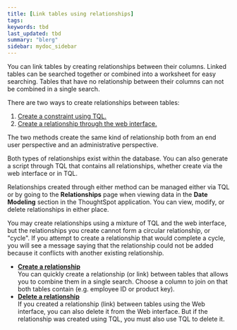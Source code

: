 ```yaml
---
title: [Link tables using relationships]
tags: 
keywords: tbd
last_updated: tbd
summary: "blerg"
sidebar: mydoc_sidebar
---
```

You can link tables by creating relationships between their columns. Linked tables can be searched together or combined into a worksheet for easy searching. Tables that have no relationship between their columns can not be combined in a single search.

There are two ways to create relationships between tables:

1.  [Create a constraint using TQL.](../loading/constraints.html#)
2.  [Create a relationship through the web interface.](create_new_relationship.html#)

The two methods create the same kind of relationship both from an end user perspective and an administrative perspective.

Both types of relationships exist within the database. You can also generate a script through TQL that contains all relationships, whether create via the web interface or in TQL.

Relationships created through either method can be managed either via TQL or by going to the **Relationships** page when viewing data in the **Date Modeling** section in the ThoughtSpot application. You can view, modify, or delete relationships in either place.

You may create relationships using a mixture of TQL and the web interface, but the relationships you create cannot form a circular relationship, or "cycle". If you attempt to create a relationship that would complete a cycle, you will see a message saying that the relationship could not be added because it conflicts with another existing relationship.

-   **[Create a relationship](/pages/admin/data_modeling/create_new_relationship.html)**  
You can quickly create a relationship (or link) between tables that allows you to combine them in a single search. Choose a column to join on that both tables contain (e.g. employee ID or product key).
-   **[Delete a relationship](/pages/admin/data_modeling/delete_relationship.html)**  
If you created a relationship (link) between tables using the Web interface, you can also delete it from the Web interface. But if the relationship was created using TQL, you must also use TQL to delete it.
